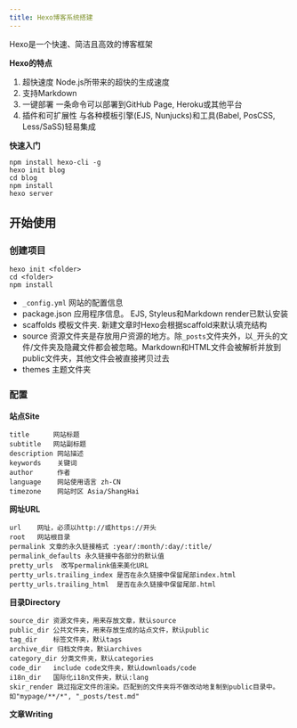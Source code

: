 ```yaml
---
title: Hexo博客系统搭建
---
```


Hexo是一个快速、简洁且高效的博客框架

**Hexo的特点**
1. 超快速度 Node.js所带来的超快的生成速度
2. 支持Markdown 
3. 一键部署 一条命令可以部署到GitHub Page, Heroku或其他平台
4. 插件和可扩展性 与各种模板引擎(EJS, Nunjucks)和工具(Babel, PosCSS, Less/SaSS)轻易集成

**快速入门**
```
npm install hexo-cli -g
hexo init blog
cd blog
npm install
hexo server
```
## 开始使用
### 创建项目
```
hexo init <folder>
cd <folder>
npm install
```
- `_config.yml` 网站的配置信息
- package.json  应用程序信息。 EJS, Styleus和Markdown render已默认安装
- scaffolds 模板文件夹. 新建文章时Hexo会根据scaffold来默认填充结构
- source 资源文件夹是存放用户资源的地方。除`_posts`文件夹外，以`_`开头的文件/文件夹及隐藏文件都会被忽略。Markdown和HTML文件会被解析并放到public文件夹，其他文件会被直接拷贝过去
- themes 主题文件夹

### 配置
**站点Site**
```
title      网站标题
subtitle   网站副标题
description 网站描述
keywords    关键词
author      作者
language    网站使用语言 zh-CN
timezone    网站时区 Asia/ShangHai
```

**网址URL**
```
url    网址，必须以http://或https://开头
root   网站根目录
permalink 文章的永久链接格式 :year/:month/:day/:title/
permalink_defaults 永久链接中各部分的默认值
pretty_urls  改写permalink值来美化URL
pertty_urls.trailing_index 是否在永久链接中保留尾部index.html
pertty_urls.trailing_html  是否在永久链接中保留尾部.html
```

**目录Directory**
```
source_dir 资源文件夹，用来存放文章，默认source
public_dir 公共文件夹，用来存放生成的站点文件，默认public
tag_dir    标签文件夹，默认tags
archive_dir 归档文件夹，默认archives
category_dir 分类文件夹，默认categories
code_dir   include code文件夹，默认downloads/code
i18n_dir   国际化i18n文件夹，默认:lang
skir_render 跳过指定文件的渲染。匹配到的文件夹将不做改动地复制到public目录中。如"mypage/**/*", "_posts/test.md"
```

**文章Writing**
```

```